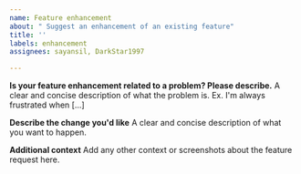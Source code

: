 ```yaml
---
name: Feature enhancement
about: " Suggest an enhancement of an existing feature"
title: ''
labels: enhancement
assignees: sayansil, DarkStar1997

---
```


**Is your feature enhancement related to a problem? Please describe.**
A clear and concise description of what the problem is. Ex. I'm always frustrated when [...]

**Describe the change you'd like**
A clear and concise description of what you want to happen.

**Additional context**
Add any other context or screenshots about the feature request here.
